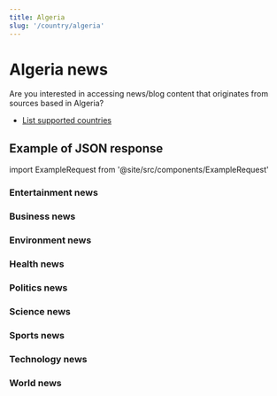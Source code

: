 ```yaml
---
title: Algeria
slug: '/country/algeria'
---
```


# Algeria news

Are you interested in accessing news/blog content that originates from sources based in Algeria?

- [List supported countries](/get-articles/countries)

## Example of JSON response

import ExampleRequest from '@site/src/components/ExampleRequest'

### Entertainment news
<ExampleRequest url="https://api.apitube.io/v1/news/articles?limit=2&category=news/Arts_and_Entertainment&language=dz"></ExampleRequest>

### Business news
<ExampleRequest url="https://api.apitube.io/v1/news/articles?limit=2&category=news/Business&language=dz"></ExampleRequest>

### Environment news
<ExampleRequest url="https://api.apitube.io/v1/news/articles?limit=2&category=news/Environment&language=dz"></ExampleRequest>

### Health news
<ExampleRequest url="https://api.apitube.io/v1/news/articles?limit=2&category=news/Health&language=dz"></ExampleRequest>

### Politics news
<ExampleRequest url="https://api.apitube.io/v1/news/articles?limit=2&category=news/Politics&language=dz"></ExampleRequest>

### Science news
<ExampleRequest url="https://api.apitube.io/v1/news/articles?limit=2&category=news/Science&language=dz"></ExampleRequest>

### Sports news
<ExampleRequest url="https://api.apitube.io/v1/news/articles?limit=2&category=news/Sports&language=dz"></ExampleRequest>

### Technology news
<ExampleRequest url="https://api.apitube.io/v1/news/articles?limit=2&category=news/Technology&language=dz"></ExampleRequest>

### World news
<ExampleRequest url="https://api.apitube.io/v1/news/articles?limit=2&category=news/World&language=dz"></ExampleRequest>
